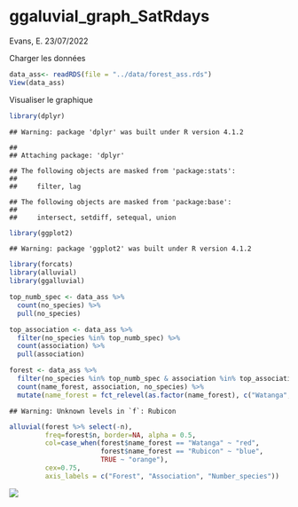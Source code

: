 ggaluvial\_graph\_SatRdays
================
Evans, E.
23/07/2022

Charger les données

``` r
data_ass<- readRDS(file = "../data/forest_ass.rds")
View(data_ass)
```

Visualiser le graphique

``` r
library(dplyr)
```

    ## Warning: package 'dplyr' was built under R version 4.1.2

    ## 
    ## Attaching package: 'dplyr'

    ## The following objects are masked from 'package:stats':
    ## 
    ##     filter, lag

    ## The following objects are masked from 'package:base':
    ## 
    ##     intersect, setdiff, setequal, union

``` r
library(ggplot2)
```

    ## Warning: package 'ggplot2' was built under R version 4.1.2

``` r
library(forcats)
library(alluvial)
library(ggalluvial)

top_numb_spec <- data_ass %>% 
  count(no_species) %>% 
  pull(no_species)

top_association <- data_ass %>% 
  filter(no_species %in% top_numb_spec) %>% 
  count(association) %>% 
  pull(association)

forest <- data_ass %>% 
  filter(no_species %in% top_numb_spec & association %in% top_association) %>% 
  count(name_forest, association, no_species) %>% 
  mutate(name_forest = fct_relevel(as.factor(name_forest), c("Watanga", "Rubicon")))
```

    ## Warning: Unknown levels in `f`: Rubicon

``` r
alluvial(forest %>% select(-n),
         freq=forest$n, border=NA, alpha = 0.5,
         col=case_when(forest$name_forest == "Watanga" ~ "red",
                       forest$name_forest == "Rubicon" ~ "blue",
                       TRUE ~ "orange"),
         cex=0.75,
         axis_labels = c("Forest", "Association", "Number_species"))  
```

![](ggaluvial_graph_SatRday_files/figure-gfm/unnamed-chunk-2-1.jpeg)<!-- -->
